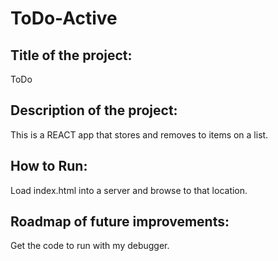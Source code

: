 # ToDo-Active
## Title of the project: 
ToDo

## Description of the project: 
This is a REACT app that stores and removes to items on a list.

## How to Run: 
Load index.html into a server and browse to that location.

## Roadmap of future improvements: 
Get the code to run with my debugger.
